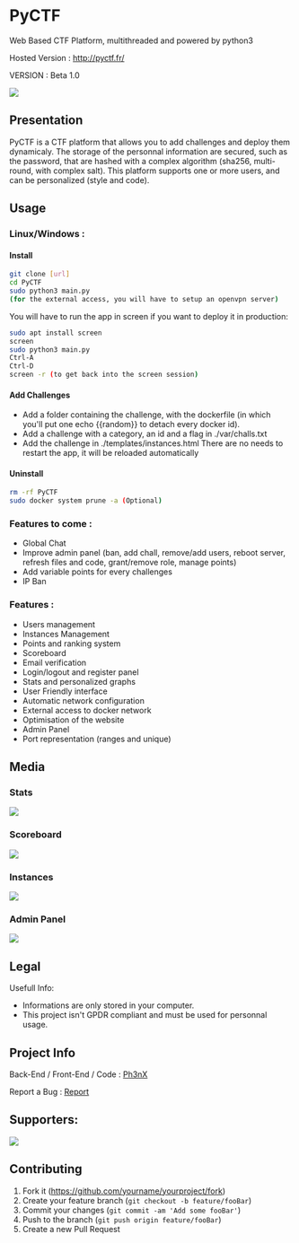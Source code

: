 # PyCTF
Web Based CTF Platform, multithreaded and powered by python3

Hosted Version : http://pyctf.fr/

VERSION : Beta 1.0

![](./readme_img/index.png)

## Presentation

PyCTF is a CTF platform that allows you to add challenges and deploy them dynamicaly. The storage of the personnal information are secured, such as the password, that are hashed with a complex algorithm (sha256, multi-round, with complex salt). This platform supports one or more users, and can be personalized (style and code).


## Usage

### Linux/Windows :

#### Install
```sh
git clone [url]
cd PyCTF
sudo python3 main.py
(for the external access, you will have to setup an openvpn server)
```
You will have to run the app in screen if you want to deploy it in production:
```sh
sudo apt install screen
screen 
sudo python3 main.py
Ctrl-A
Ctrl-D
screen -r (to get back into the screen session)
```

#### Add Challenges
* Add a folder containing the challenge, with the dockerfile (in which you'll put one echo {{random}} to detach every docker id).
* Add a challenge with a category, an id and a flag in ./var/challs.txt
* Add the challenge in ./templates/instances.html
There are no needs to restart the app, it will be reloaded automatically

#### Uninstall
```sh
rm -rf PyCTF
sudo docker system prune -a (Optional)
```

### Features to come :
* Global Chat
* Improve admin panel (ban, add chall, remove/add users, reboot server, refresh files and code, grant/remove role, manage points)
* Add variable points for every challenges
* IP Ban

### Features :
* Users management
* Instances Management
* Points and ranking system
* Scoreboard
* Email verification
* Login/logout and register panel
* Stats and personalized graphs
* User Friendly interface
* Automatic network configuration
* External access to docker network
* Optimisation of the website 
* Admin Panel
* Port representation (ranges and unique)

## Media


### Stats

![](./readme_img/stat.png)

### Scoreboard

![](./readme_img/scoreboard.png)

### Instances

![](./readme_img/instances.png)

### Admin Panel

![](./readme_img/admin.png)

## Legal

Usefull Info:
* Informations are only stored in your computer.
* This project isn't GPDR compliant and must be used for personnal usage.

## Project Info

Back-End / Front-End / Code : [Ph3nX](https://github.com/Ph3nX-Z)

Report a Bug : [Report](https://github.com/Ph3nX-Z/PyCTF/blob/main/.github/ISSUE_TEMPLATE/bug_report.md)

## Supporters:
[![](https://reporoster.com/stars/dark/ph3nx-Z/PyCTF)](https://github.com/Ph3nX-Z/PyCTF/stargazers)

## Contributing

1. Fork it (<https://github.com/yourname/yourproject/fork>)
2. Create your feature branch (`git checkout -b feature/fooBar`)
3. Commit your changes (`git commit -am 'Add some fooBar'`)
4. Push to the branch (`git push origin feature/fooBar`)
5. Create a new Pull Request

